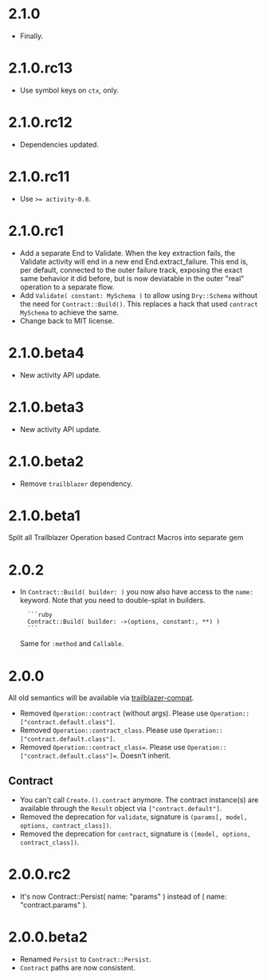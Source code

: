 # 2.1.0

* Finally.

# 2.1.0.rc13

* Use symbol keys on `ctx`, only.

# 2.1.0.rc12

* Dependencies updated.

# 2.1.0.rc11

* Use `>= activity-0.8`.

# 2.1.0.rc1

* Add a separate End to Validate. When the key extraction fails, the Validate activity will
end in a new end End.extract_failure.
This end is, per default, connected to the outer failure track, exposing the exact same
behavior it did before, but is now deviatable in the outer "real" operation to a separate
flow.
* Add `Validate( constant: MySchema )` to allow using `Dry::Schema` without the need for `Contract::Build()`.
This replaces a hack that used `contract MySchema` to achieve the same.
* Change back to MIT license.

# 2.1.0.beta4

* New activity API update.

# 2.1.0.beta3

* New activity API update.

# 2.1.0.beta2

* Remove `trailblazer` dependency.

# 2.1.0.beta1

Split all Trailblazer Operation based Contract Macros into separate gem

# 2.0.2

* In `Contract::Build( builder: )` you now also have access to the `name:` keyword. Note that you need to double-splat in builders.

        ```ruby
        Contract::Build( builder: ->(options, constant:, **) )
        ```
  Same for `:method` and `Callable`.

# 2.0.0

All old semantics will be available via [trailblazer-compat](https://github.com/trailblazer/trailblazer-compat).

* Removed `Operation::contract` (without args). Please use `Operation::["contract.default.class"]`.
* Removed `Operation::contract_class`. Please use `Operation::["contract.default.class"]`.
* Removed `Operation::contract_class=`. Please use `Operation::["contract.default.class"]=`. Doesn't inherit.

## Contract

* You can't call `Create.().contract` anymore. The contract instance(s) are available through the `Result` object via `["contract.default"]`.
* Removed the deprecation for `validate`, signature is `(params[, model, options, contract_class])`.
* Removed the deprecation for `contract`, signature is `([model, options, contract_class])`.

# 2.0.0.rc2

* It's now Contract::Persist( name: "params" ) instead of ( name: "contract.params" ).

# 2.0.0.beta2

* Renamed `Persist` to `Contract::Persist`.
* `Contract` paths are now consistent.
